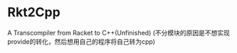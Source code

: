 # Rkt2Cpp
A Transcompiler from Racket to C++(Unfinished)
(不分模块的原因是不想实现provide的转化，然后想用自己的程序将自己转为cpp)
